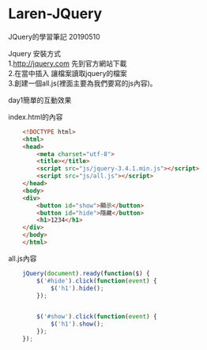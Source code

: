 # Laren-JQuery
JQuery的學習筆記 20190510

Jquery 安裝方式<br>
1.http://jquery.com 先到官方網站下載<br>
2.在<head>當中插入<script src="js/jquery-3.4.1.min.js"></script> 讓檔案讀取jquery的檔案<br>
3.創建一個all.js(裡面主要為我們要寫的js內容)。<script src="js/all.js"></script><br>


day1簡單的互動效果<br>

index.html的內容


```html
	<!DOCTYPE html>
	<html>
	<head>
		<meta charset="utf-8">
		<title></title>
		<script src="js/jquery-3.4.1.min.js"></script>
		<script src="js/all.js"></script>
	</head>
	<body>
	<div>
		<button id="show">顯示</button>
		<button id="hide">隱藏</button>
		<h1>1234</h1>
	</div>
	</body>
	</html>
```

all.js內容
```js
	jQuery(document).ready(function($) {
		$('#hide').click(function(event) {
			$('h1').hide();
		});


		$('#show').click(function(event) {
			$('h1').show();
		});
	});
```
 
